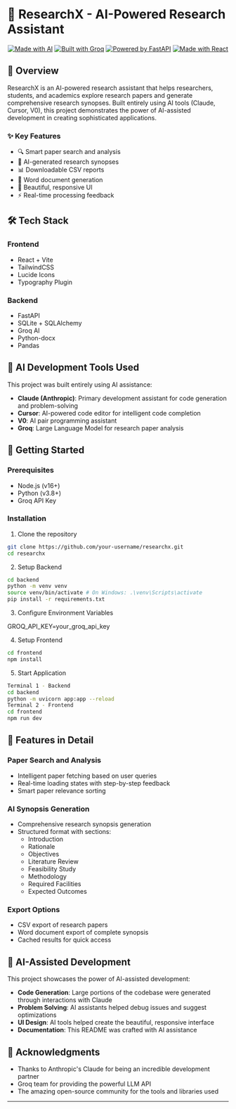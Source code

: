 # 🚀 ResearchX - AI-Powered Research Assistant

<div align="center">
  
  [![Made with AI](https://img.shields.io/badge/Made%20with-AI-blueviolet?style=for-the-badge)](https://github.com/Devansh-365/researchx)
  [![Built with Groq](https://img.shields.io/badge/Built%20with-Groq-indigo?style=for-the-badge)](https://groq.com)
  [![Powered by FastAPI](https://img.shields.io/badge/Powered%20by-FastAPI-009688?style=for-the-badge)](https://fastapi.tiangolo.com)
  [![Made with React](https://img.shields.io/badge/Made%20with-React-61DAFB?style=for-the-badge&logo=react)](https://reactjs.org)
</div>

## 🌟 Overview

ResearchX is an AI-powered research assistant that helps researchers, students, and academics explore research papers and generate comprehensive research synopses. Built entirely using AI tools (Claude, Cursor, V0), this project demonstrates the power of AI-assisted development in creating sophisticated applications.

### ✨ Key Features

- 🔍 Smart paper search and analysis
- 📝 AI-generated research synopses
- 📊 Downloadable CSV reports
- 📄 Word document generation
- 🎨 Beautiful, responsive UI
- ⚡ Real-time processing feedback

## 🛠️ Tech Stack

### Frontend
- React + Vite
- TailwindCSS
- Lucide Icons
- Typography Plugin

### Backend
- FastAPI
- SQLite + SQLAlchemy
- Groq AI
- Python-docx
- Pandas

## 🎯 AI Development Tools Used

This project was built entirely using AI assistance:

- **Claude (Anthropic)**: Primary development assistant for code generation and problem-solving
- **Cursor**: AI-powered code editor for intelligent code completion
- **V0**: AI pair programming assistant
- **Groq**: Large Language Model for research paper analysis

## 🚀 Getting Started

### Prerequisites
- Node.js (v16+)
- Python (v3.8+)
- Groq API Key

### Installation

1. Clone the repository

```bash
git clone https://github.com/your-username/researchx.git
cd researchx
```

2. Setup Backend

```bash
cd backend
python -m venv venv
source venv/bin/activate # On Windows: .\venv\Scripts\activate
pip install -r requirements.txt
```
3. Configure Environment Variables

GROQ_API_KEY=your_groq_api_key

4. Setup Frontend

```bash
cd frontend
npm install
```

5. Start Application

```bash
Terminal 1 - Backend
cd backend
python -m uvicorn app:app --reload
Terminal 2 - Frontend
cd frontend
npm run dev
```

## 🎨 Features in Detail

### Paper Search and Analysis
- Intelligent paper fetching based on user queries
- Real-time loading states with step-by-step feedback
- Smart paper relevance sorting

### AI Synopsis Generation
- Comprehensive research synopsis generation
- Structured format with sections:
  - Introduction
  - Rationale
  - Objectives
  - Literature Review
  - Feasibility Study
  - Methodology
  - Required Facilities
  - Expected Outcomes

### Export Options
- CSV export of research papers
- Word document export of complete synopsis
- Cached results for quick access

## 🎉 AI-Assisted Development

This project showcases the power of AI-assisted development:

- **Code Generation**: Large portions of the codebase were generated through interactions with Claude
- **Problem Solving**: AI assistants helped debug issues and suggest optimizations
- **UI Design**: AI tools helped create the beautiful, responsive interface
- **Documentation**: This README was crafted with AI assistance

## 🙏 Acknowledgments

- Thanks to Anthropic's Claude for being an incredible development partner
- Groq team for providing the powerful LLM API
- The amazing open-source community for the tools and libraries used

---
